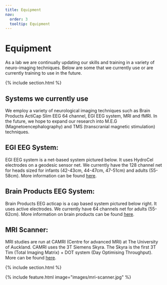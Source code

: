 ```yaml
---
title: Equipment
nav:
  order: 3
  tooltip: Equipment
---
```


# <i class="fas equipment"></i>Equipment

As a lab we are continually updating our skills and training in a variety of neuro-imaging techniques. Below are some that we currently use or are currently training to use in the future. 


{% include section.html %}


## Systems we currently use
We employ a variety of neurological imaging techniques such as Brain Products ActiCap Slim EEG 64 channel, EGI EEG system, MRI and fMRI. In the future, we hope to expand our research into M.E.G (Magnetoencephalography) and TMS (transcranial magnetic stimulation) techniques.

## EGI EEG System: 
EGI EEG system is a net-based system pictured below. It uses HydroCel electrodes on a geodesic sensor net. We currently have the 128 channel net for heads sized for infants (42-43cm, 44-47cm, 47-51cm) and adults (55-58cm). More information can be found [here](https://www.egi.com/research-division/eeg-systems/geodesic-eeg-systems). 

## Brain Products EEG System:
Brain Products EEG acticap is a cap based system pictured below right. It uses active electrodes. We currently have 64 channels net for adults (55-62cm). More information on brain products can be found [here](https://www.brainproducts.com/). 

## MRI Scanner: 
MRI studies are run at CAMRI (Centre for advanced MRI) at The University of Auckland. CAMRI uses the 3T Siemens Skyra. The Skyra is the first 3T Tim (Total Imaging Matrix) + DOT system (Day Optimising Throughput). More can be found [here](https://camri.auckland.ac.nz). 



{% include section.html %}

{%
  include feature.html
  image="images/mri-scanner.jpg"
%}
